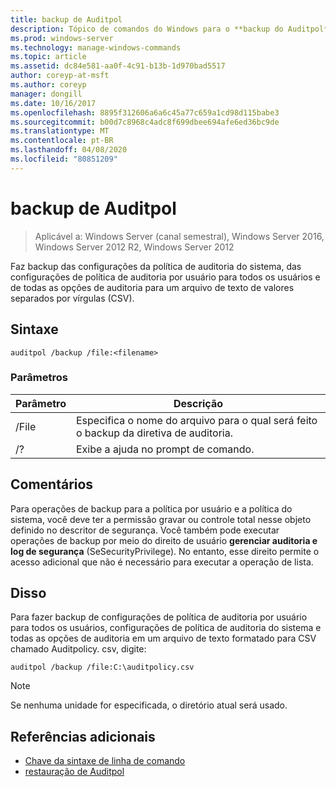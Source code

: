 ```yaml
---
title: backup de Auditpol
description: Tópico de comandos do Windows para o **backup do Auditpol**, que faz backup das configurações da política de auditoria do sistema, das configurações de política de auditoria por usuário para todos os usuários e de todas as opções de auditoria para um arquivo de texto CSV (valores separados por vírgula).
ms.prod: windows-server
ms.technology: manage-windows-commands
ms.topic: article
ms.assetid: dc84e581-aa0f-4c91-b13b-1d970bad5517
author: coreyp-at-msft
ms.author: coreyp
manager: dongill
ms.date: 10/16/2017
ms.openlocfilehash: 8895f312606a6a6c45a77c659a1cd98d115babe3
ms.sourcegitcommit: b00d7c8968c4adc8f699dbee694afe6ed36bc9de
ms.translationtype: MT
ms.contentlocale: pt-BR
ms.lasthandoff: 04/08/2020
ms.locfileid: "80851209"
---
```

# <a name="auditpol-backup"></a>backup de Auditpol

>Aplicável a: Windows Server (canal semestral), Windows Server 2016, Windows Server 2012 R2, Windows Server 2012

Faz backup das configurações da política de auditoria do sistema, das configurações de política de auditoria por usuário para todos os usuários e de todas as opções de auditoria para um arquivo de texto de valores separados por vírgulas (CSV).

## <a name="syntax"></a>Sintaxe

```
auditpol /backup /file:<filename>
```

### <a name="parameters"></a>Parâmetros

| Parâmetro | Descrição |
|-----------|------------- |
| /File | Especifica o nome do arquivo para o qual será feito o backup da diretiva de auditoria. |
| /? | Exibe a ajuda no prompt de comando. |

## <a name="remarks"></a>Comentários

Para operações de backup para a política por usuário e a política do sistema, você deve ter a permissão gravar ou controle total nesse objeto definido no descritor de segurança. Você também pode executar operações de backup por meio do direito de usuário **gerenciar auditoria e log de segurança** (SeSecurityPrivilege). No entanto, esse direito permite o acesso adicional que não é necessário para executar a operação de lista.

## <a name="examples"></a><a name=BKMK_examples></a>Disso

Para fazer backup de configurações de política de auditoria por usuário para todos os usuários, configurações de política de auditoria do sistema e todas as opções de auditoria em um arquivo de texto formatado para CSV chamado Auditpolicy. csv, digite:

```
auditpol /backup /file:C:\auditpolicy.csv
```

> [!NOTE]
> Se nenhuma unidade for especificada, o diretório atual será usado.

## <a name="additional-references"></a>Referências adicionais

- [Chave da sintaxe de linha de comando](command-line-syntax-key.md)
- [restauração de Auditpol](auditpol-restore.md)
